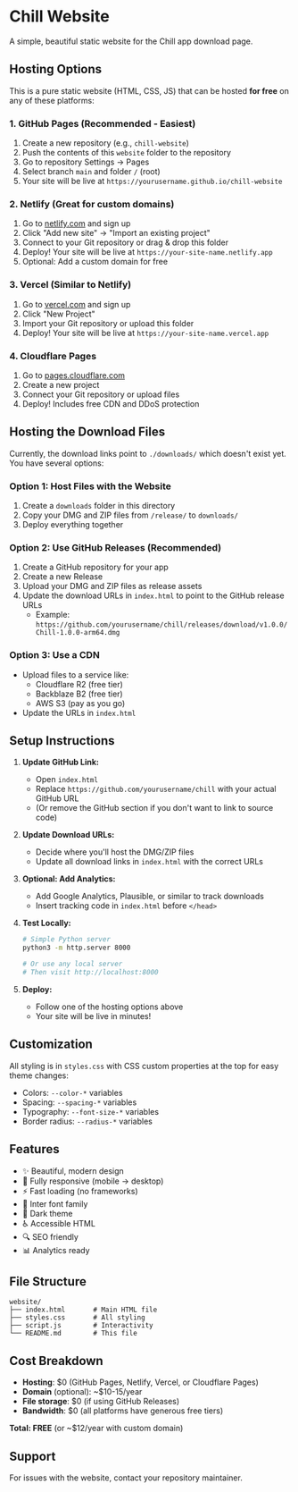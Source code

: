 # Chill Website

A simple, beautiful static website for the Chill app download page.

## Hosting Options

This is a pure static website (HTML, CSS, JS) that can be hosted **for free** on any of these platforms:

### 1. GitHub Pages (Recommended - Easiest)

1. Create a new repository (e.g., `chill-website`)
2. Push the contents of this `website` folder to the repository
3. Go to repository Settings → Pages
4. Select branch `main` and folder `/` (root)
5. Your site will be live at `https://yourusername.github.io/chill-website`

### 2. Netlify (Great for custom domains)

1. Go to [netlify.com](https://netlify.com) and sign up
2. Click "Add new site" → "Import an existing project"
3. Connect to your Git repository or drag & drop this folder
4. Deploy! Your site will be live at `https://your-site-name.netlify.app`
5. Optional: Add a custom domain for free

### 3. Vercel (Similar to Netlify)

1. Go to [vercel.com](https://vercel.com) and sign up
2. Click "New Project"
3. Import your Git repository or upload this folder
4. Deploy! Your site will be live at `https://your-site-name.vercel.app`

### 4. Cloudflare Pages

1. Go to [pages.cloudflare.com](https://pages.cloudflare.com)
2. Create a new project
3. Connect your Git repository or upload files
4. Deploy! Includes free CDN and DDoS protection

## Hosting the Download Files

Currently, the download links point to `./downloads/` which doesn't exist yet. You have several options:

### Option 1: Host Files with the Website
1. Create a `downloads` folder in this directory
2. Copy your DMG and ZIP files from `/release/` to `downloads/`
3. Deploy everything together

### Option 2: Use GitHub Releases (Recommended)
1. Create a GitHub repository for your app
2. Create a new Release
3. Upload your DMG and ZIP files as release assets
4. Update the download URLs in `index.html` to point to the GitHub release URLs
   - Example: `https://github.com/yourusername/chill/releases/download/v1.0.0/Chill-1.0.0-arm64.dmg`

### Option 3: Use a CDN
- Upload files to a service like:
  - Cloudflare R2 (free tier)
  - Backblaze B2 (free tier)
  - AWS S3 (pay as you go)
- Update the URLs in `index.html`

## Setup Instructions

1. **Update GitHub Link:**
   - Open `index.html`
   - Replace `https://github.com/yourusername/chill` with your actual GitHub URL
   - (Or remove the GitHub section if you don't want to link to source code)

2. **Update Download URLs:**
   - Decide where you'll host the DMG/ZIP files
   - Update all download links in `index.html` with the correct URLs

3. **Optional: Add Analytics:**
   - Add Google Analytics, Plausible, or similar to track downloads
   - Insert tracking code in `index.html` before `</head>`

4. **Test Locally:**
   ```bash
   # Simple Python server
   python3 -m http.server 8000
   
   # Or use any local server
   # Then visit http://localhost:8000
   ```

5. **Deploy:**
   - Follow one of the hosting options above
   - Your site will be live in minutes!

## Customization

All styling is in `styles.css` with CSS custom properties at the top for easy theme changes:

- Colors: `--color-*` variables
- Spacing: `--spacing-*` variables
- Typography: `--font-size-*` variables
- Border radius: `--radius-*` variables

## Features

- ✨ Beautiful, modern design
- 📱 Fully responsive (mobile → desktop)
- ⚡ Fast loading (no frameworks)
- 🎨 Inter font family
- 🌙 Dark theme
- ♿ Accessible HTML
- 🔍 SEO friendly
- 📊 Analytics ready

## File Structure

```
website/
├── index.html       # Main HTML file
├── styles.css       # All styling
├── script.js        # Interactivity
└── README.md        # This file
```

## Cost Breakdown

- **Hosting**: $0 (GitHub Pages, Netlify, Vercel, or Cloudflare Pages)
- **Domain** (optional): ~$10-15/year
- **File storage**: $0 (if using GitHub Releases)
- **Bandwidth**: $0 (all platforms have generous free tiers)

**Total: FREE** (or ~$12/year with custom domain)

## Support

For issues with the website, contact your repository maintainer.

